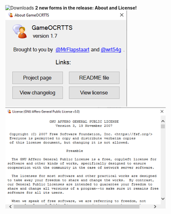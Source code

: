 ![Downloads](https://img.shields.io/github/downloads/MrFlapstaart/GameOCRTTS/1.7/total?style=for-the-badge)
**2 new forms in the release: About and License!**
![about form](https://raw.githubusercontent.com/MrFlapstaart/GameOCRTTS/master/releases/1.7/about.png)
![license form](https://raw.githubusercontent.com/MrFlapstaart/GameOCRTTS/master/releases/1.7/license.png)
